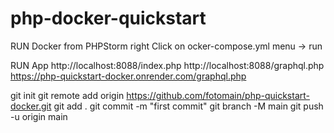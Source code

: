 # php-docker-quickstart

RUN Docker
    from PHPStorm
        right Click on ocker-compose.yml
            menu -> run

RUN App
http://localhost:8088/index.php
http://localhost:8088/graphql.php
https://php-quickstart-docker.onrender.com/graphql.php

git init
git remote add origin https://github.com/fotomain/php-quickstart-docker.git
git add .
git commit -m "first commit"
git branch -M main
git push -u origin main
